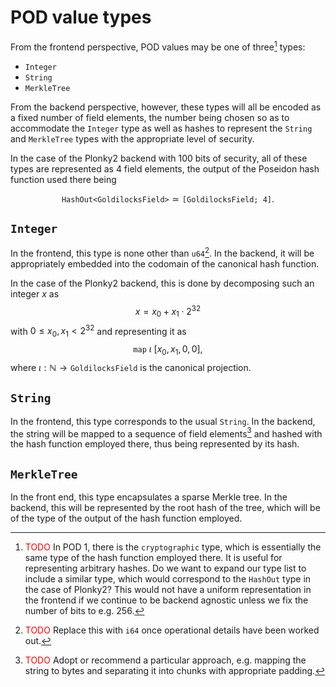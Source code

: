 # POD value types
From the frontend perspective, POD values may be one of three[^type] types:
- `Integer`
- `String`
- `MerkleTree`

From the backend perspective, however, these types will all be encoded as a fixed number of field elements, the number being chosen so as to accommodate the `Integer` type as well as hashes to represent the `String` and `MerkleTree` types with the appropriate level of security.

In the case of the Plonky2 backend with 100 bits of security, all of these types are represented as 4 field elements, the output of the Poseidon hash function used there being

$$\texttt{HashOut<GoldilocksField>}\simeq\texttt{[GoldilocksField; 4]}.$$

## `Integer`
In the frontend, this type is none other than `u64`[^i64]. In the backend, it will be appropriately embedded into the codomain of the canonical hash function.

In the case of the Plonky2 backend, this is done by decomposing such an integer $x$ as
$$x = x_0 + x_1 \cdot 2^{32}$$
with $0 \leq x_0, x_1 < 2^{32}$ and representing it as
$$\texttt{map}\ \iota\ [x_0, x_1, 0, 0],$$
where $\iota:\mathbb{N}\rightarrow\texttt{GoldilocksField}$ is the canonical projection.

## `String`
In the frontend, this type corresponds to the usual `String`. In the backend, the string will be mapped to a sequence of field elements[^String] and hashed with the hash function employed there, thus being represented by its hash.

## `MerkleTree`
In the front end, this type encapsulates a sparse Merkle tree. In the backend, this will be represented by the root hash of the tree, which will be of the type of the output of the hash function employed.

[^type]: <font color="red">TODO</font> In POD 1, there is the `cryptographic` type, which is essentially the same type of the hash function employed there. It is useful for representing arbitrary hashes. Do we want to expand our type list to include a similar type, which would correspond to the `HashOut` type in the case of Plonky2? This would not have a uniform representation in the frontend if we continue to be backend agnostic unless we fix the number of bits to e.g. 256.
[^i64]: <font color="red">TODO</font> Replace this with `i64` once operational details have been worked out.
[^String]: <font color="red">TODO</font> Adopt or recommend a particular approach, e.g. mapping the string to bytes and separating it into chunks with appropriate padding.
